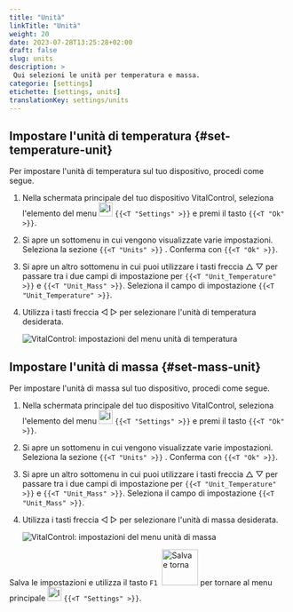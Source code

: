 ```yaml
---
title: "Unità"
linkTitle: "Unità"
weight: 20
date: 2023-07-28T13:25:28+02:00
draft: false
slug: units
description: >
 Qui selezioni le unità per temperatura e massa.
categorie: [settings]
etichette: [settings, units]
translationKey: settings/units
---
```

## Impostare l'unità di temperatura {#set-temperature-unit}

Per impostare l'unità di temperatura sul tuo dispositivo, procedi come segue.

1. Nella schermata principale del tuo dispositivo VitalControl, seleziona l'elemento del menu <img src="/icons/gear.svg" width="25" align="bottom" alt="Impostazioni" /> `{{<T "Settings" >}}` e premi il tasto `{{<T "Ok" >}}`.

2. Si apre un sottomenu in cui vengono visualizzate varie impostazioni. Seleziona la sezione `{{<T "Units" >}}` . Conferma con `{{<T "Ok" >}}`.

3. Si apre un altro sottomenu in cui puoi utilizzare i tasti freccia △ ▽ per passare tra i due campi di impostazione per `{{<T "Unit_Temperature" >}}` e `{{<T "Unit_Mass" >}}`. Seleziona il campo di impostazione `{{<T "Unit_Temperature" >}}`.

4. Utilizza i tasti freccia ◁ ▷ per selezionare l'unità di temperatura desiderata.

    ![VitalControl: impostazioni del menu unità di temperatura](../images/temperature.png "Unità di temperatura")

## Impostare l'unità di massa {#set-mass-unit}

Per impostare l'unità di massa sul tuo dispositivo, procedi come segue.

1. Nella schermata principale del tuo dispositivo VitalControl, seleziona l'elemento del menu <img src="/icons/gear.svg" width="25" align="bottom" alt="Impostazioni" /> `{{<T "Settings" >}}` e premi il tasto `{{<T "Ok" >}}`.

2. Si apre un sottomenu in cui vengono visualizzate varie impostazioni. Seleziona la sezione `{{<T "Units" >}}` . Conferma con `{{<T "Ok" >}}`.

3. Si apre un altro sottomenu in cui puoi utilizzare i tasti freccia △ ▽ per passare tra i due campi di impostazione per `{{<T "Unit_Temperature" >}}` e `{{<T "Unit_Mass" >}}`. Seleziona il campo di impostazione `{{<T "Unit_Mass" >}}`.

4. Utilizza i tasti freccia ◁ ▷ per selezionare l'unità di massa desiderata.

    ![VitalControl: impostazioni del menu unità di massa](../images/mass.png "Unità di massa")

Salva le impostazioni e utilizza il tasto `F1` &nbsp;<img src="/icons/footer/save_exit.svg" width="65" align="bottom" alt="Salva e torna" /> per tornare al menu principale <img src="/icons/gear.svg" width="25" align="bottom" alt="Impostazioni" /> `{{<T "Settings" >}}`.
